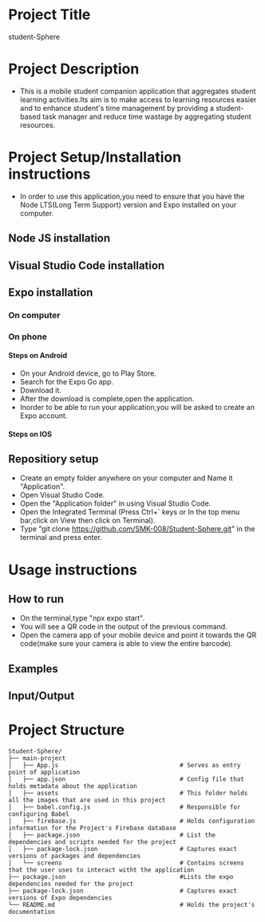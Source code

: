 # Project Title 
 student-Sphere
# Project Description
- This is a mobile student companion application that aggregates student learning activities.Its aim is to make access to learning resources easier and to enhance student's time management by providing a student-based task manager and reduce time wastage by aggregating student resources.

# Project Setup/Installation instructions
- In order to use this application,you need to ensure that you have the Node LTS(Long Term Support) version and Expo installed on your computer.
## Node JS installation


## Visual Studio Code installation


 ## Expo installation
 ### On computer 

 ### On phone
 #### Steps on Android
- On your Android device, go to Play Store.
- Search for the Expo Go app.
- Download it.
- After the download is complete,open the application.
- Inorder to be able to run your application,you will be asked to create an Expo account.




 #### Steps on IOS 
 


 ## Repositiory setup
 - Create an empty folder anywhere on your computer and Name it "Application".
 - Open Visual Studio Code.
 - Open the "Application folder" in using Visual Studio Code.
 - Open the Integrated Terminal (Press Ctrl+` keys or In the top menu bar,click on View then click on Terminal).
 - Type  "git clone https://github.com/SMK-008/Student-Sphere.git" in the terminal and press enter.

 # Usage instructions
 ## How to run
 - On the terminal,type "npx expo start".
 - You will see a QR code in the output of the previous command.
 - Open the camera app of your mobile device and point it towards the QR code(make sure your camera is able to view the entire barcode).
## Examples

## Input/Output


# Project Structure
<!-- Student-Sphere/
|__ .expo/
|__ main-project/
|    |__ .expo/
|    |__ .idea/
|    |__ assets/                                # This folder holds all the images that are used in this project
|    |__ node_modules/                          # This holds all the node modules necessary for this project        
|    |__ screens/                               # This folders holds screens that the user uses to interact witht the application
|    |    |__ Announcements.js                  # Script showing the user's class and general announcements 
|    |    |__ DashboardScreen.js                # First screen showed after the user logs into the application 
|    |    |__ EditProfile.js                    # Screen for the user to edit their own details
|    |    |__ HomeScreen.js                     # First screen when app is loaded.
|    |    |__ LoginScreen.js                    # Login page
|    |    |__ ProfileScreen.js                  # User can view the details from here
|    |    |__ RegistrationScreen.js             # Signup page
|    |    |__ resetPwd.js                       # Reset Password page from the Profile Screen
|    |    |__ taskscreen.js                     # Task management screen
|    |    |__ Units.js                          # Displays the user's Units
|    |    |__ unitscreen.js                     #  
|    |    |__ UnitView.js                       # User can view the unit's course content
|    |    |__ViewAnnouncements.js               # User can view more information about a particular announcement
|    |
|    |__ .gitignore                             # Files excluded from Git tracking
|    |__ App.js                                 # Serves as entry point of application
|    |__ app.json                               # Config file that holds metadata about the application
|    |__ babel.config.js                        # Responsible for configuring Babel
|    |__ firebase.js                            # Holds configuration information for the Project's Firebase database
|    |__ package-lock.json                      #
|    |__ package.json                           #
|
|__ node_modules/                                #
|__ package-lock.json                           #
|__ package.json                                #
|__ README.md                                   # Holds this project's documentation -->



```
Student-Sphere/
├── main-project
│   ├── App.js                                  # Serves as entry point of application
│   ├── app.json                                # Config file that holds metadata about the application
│   ├── assets                                  # This folder holds all the images that are used in this project
│   ├── babel.config.js                         # Responsible for configuring Babel    
│   ├── firebase.js                             # Holds configuration information for the Project's Firebase database
│   ├── package.json                            # List the dependencies and scripts needed for the project
│   ├── package-lock.json                       # Captures exact versions of packages and dependencies
│   └── screens                                 # Contains screens that the user uses to interact witht the application
├── package.json                                #Lists the expo dependencies needed for the project
├── package-lock.json                           # Captures exact versions of Expo dependencies
└── README.md                                   # Holds the project's documentation 
```